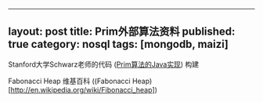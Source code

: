 
---
layout: post
title: Prim外部算法资料
published: true
category: nosql
tags: [mongodb, maizi]
---

Stanford大学Schwarz老师的代码 ([Prim算法的Java实现](http://keithschwarz.com/interesting/code/?dir=prim)) 构建

Fabonacci Heap 维基百科 ((Fabonacci Heap)[http://en.wikipedia.org/wiki/Fibonacci_heap])
